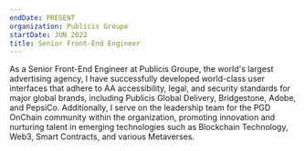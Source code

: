 ```yaml
---
endDate: PRESENT
organization: Publicis Groupe
startDate: JUN 2022
title: Senior Front-End Engineer
---
```


As a Senior Front-End Engineer at Publicis Groupe, the world's largest advertising agency, I have successfully developed world-class user interfaces that adhere to AA accessibility, legal, and security standards for major global brands, including Publicis Global Delivery, Bridgestone, Adobe, and PepsiCo. Additionally, I serve on the leadership team for the PGD OnChain community within the organization, promoting innovation and nurturing talent in emerging technologies such as Blockchain Technology, Web3, Smart Contracts, and various Metaverses.
